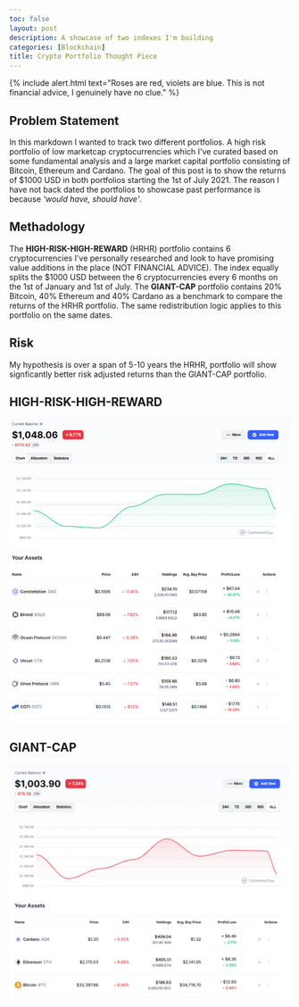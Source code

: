 ```yaml
---
toc: false
layout: post
description: A showcase of two indexes I'm building
categories: [Blockchain]
title: Crypto Portfolio Thought Piece
---
```


{% include alert.html text="Roses are red, violets are blue. This is not financial advice, I genuinely have no clue." %}

## Problem Statement
In this markdown I wanted to track two different portfolios. A high risk portfolio of low marketcap cryptocurrencies which I've curated based on some fundamental analysis and a large market capital portfolio consisting of Bitcoin, Ethereum and Cardano. The goal of this post is to show the returns of $1000 USD in both portfolios starting the 1st of July 2021. The reason I have not back dated the portfolios to showcase past performance is because *'would have, should have'*. 

## Methadology
The **HIGH-RISK-HIGH-REWARD** (HRHR) portfolio contains 6 cryptocurrencies I've personally researched and look to have promising value additions in the place (NOT FINANCIAL ADVICE). The index equally splits the $1000 USD between the 6 cryptocurrencies every 6 months on the 1st of January and 1st of July. The **GIANT-CAP** portfolio contains 20% Bitcoin, 40% Ethereum and 40% Cardano as a benchmark to compare the returns of the HRHR portfolio. The same redistribution logic applies to this portfolio on the same dates.  

## Risk
My hypothesis is over a span of 5-10 years the HRHR, portfolio will show signficantly better risk adjusted returns than the GIANT-CAP portfolio. 


## **HIGH-RISK-HIGH-REWARD**
![HRHR](images/HRHR.png)

## **GIANT-CAP**
![GC](images/GC.png)